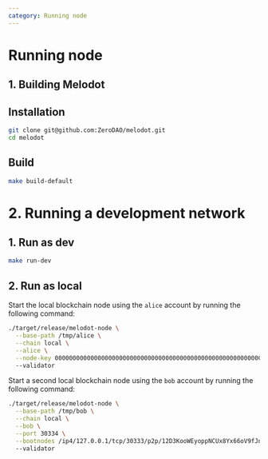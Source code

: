 ```yaml
---
category: Running node
---
```


# Running node

## 1. Building Melodot

## Installation

```bash
git clone git@github.com:ZeroDAO/melodot.git
cd melodot
```

## Build

```bash
make build-default
```

# 2. Running a development network

## 1. Run as dev

```bash
make run-dev
```

## 2. Run as local

Start the local blockchain node using the `alice` account by running the following command:

```bash
./target/release/melodot-node \
  --base-path /tmp/alice \
  --chain local \
  --alice \
  --node-key 0000000000000000000000000000000000000000000000000000000000000001
  --validator
```

Start a second local blockchain node using the `bob` account by running the following command:

```bash
./target/release/melodot-node \
  --base-path /tmp/bob \
  --chain local \
  --bob \
  --port 30334 \
  --bootnodes /ip4/127.0.0.1/tcp/30333/p2p/12D3KooWEyoppNCUx8Yx66oV9fJnriXwCcXwDDUA2kj6vnc6iDEp
  --validator
```